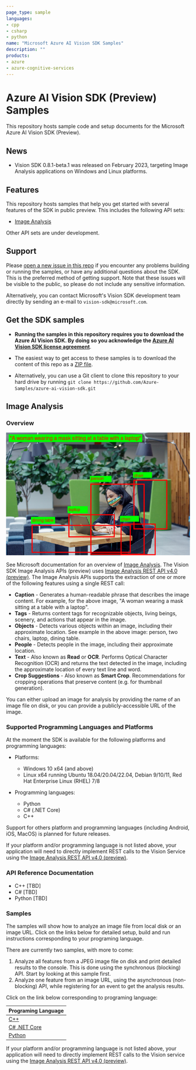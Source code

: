 ```yaml
---
page_type: sample
languages:
- cpp
- csharp
- python
name: "Microsoft Azure AI Vision SDK Samples"
description: ""
products:
- azure
- azure-cognitive-services
---
```


# Azure AI Vision SDK (Preview) Samples

This repository hosts sample code and setup documents for the Microsoft Azure AI Vision SDK (Preview).

## News

* Vision SDK 0.8.1-beta.1 was released on February 2023, targeting Image Analysis applications on Windows and Linux platforms.

<!-- [See release notes](https://github.com/Azure-Samples/azure-ai-vision-sdk/releases/tag/0.8.0-alpha.0.33370873) -->

## Features

This repository hosts samples that help you get started with several features of the SDK in public preview. This includes the following API sets:

* [Image Analysis](#image-analysis)

Other API sets are under development.

## Support

Please [open a new issue in this repo](https://github.com/Azure-Samples/azure-ai-vision-sdk/issues) if you encounter any problems building or running the samples, or have any additional questions about the SDK. This is the preferred method of getting support. Note that these issues will be visible to the public, so please do not include any sensitive information.

Alternatively, you can contact Microsoft's Vision SDK development team directly by sending an e-mail to  `vision-sdk@microsoft.com`.

## Get the SDK samples

* **Running the samples in this repository requires you to download the Azure AI Vision SDK. By doing so you acknowledge the [Azure AI Vision SDK license agreement](https://aka.ms/azai/vision/license)**.

* The easiest way to get access to these samples is to download the content of this repo as a [ZIP file](https://github.com/Azure-Samples/azure-ai-vision-sdk/archive/master.zip).

* Alternatively, you can use a Git client to clone this repository to your hard drive by running `git clone https://github.com/Azure-Samples/azure-ai-vision-sdk.git`

## Image Analysis

### Overview

![GitHub Logo](docs/image-analysis/image-analysis-results.png)

See Microsoft documentation for an overview of [Image Analysis](https://learn.microsoft.com/azure/cognitive-services/computer-vision/overview-image-analysis). The Vision SDK Image Analysis APIs (preview) uses [Image Analysis REST API v4.0 (preview)](docs/image-analysis/Image-Analysis-2023-02-01-preview-API-doc.md). The Image Analysis APIs supports the extraction of one or more of the following features using a single REST call:

* **Caption** - Generates a human-readable phrase that describes the image content. For example, for the above image, "A woman wearing a mask sitting at a table with a laptop".
* **Tags** - Returns content tags for recognizable objects, living beings, scenery, and actions that appear in the image.
* **Objects** - Detects various objects within an image, including their approximate location. See example in the above image: person, two chairs, laptop, dining table.
* **People** - Detects people in the image, including their approximate location.
* **Text** - Also known as **Read** or **OCR**. Performs Optical Character Recognition (OCR) and returns the text detected in the image, including the approximate location of every text line and word.
* **Crop Suggestions** - Also known as **Smart Crop**. Recommendations for cropping operations that preserve content (e.g. for thumbnail generation).

You can either upload an image for analysis by providing the name of an image file on disk, or you can provide a publicly-accessible URL of the image.

### Supported Programming Languages and Platforms

At the moment the SDK is available for the following platforms and programming languages:

* Platforms:
  * Windows 10 x64 (and above)
  * Linux x64 running Ubuntu 18.04/20.04/22.04, Debian 9/10/11, Red Hat Enterprise Linux (RHEL) 7/8

* Programming languages:
  * Python
  * C# (.NET Core)
  * C++

Support for others platform and programming languages (including Android, iOS, MacOS) is planned for future releases.

If your platform and/or programming language is not listed above, your application will need to directly implement REST calls to the Vision Service using the [Image Analysis REST API v4.0 (preview)](docs/image-analysis/Image-Analysis-2023-02-01-preview-API-doc.md).

### API Reference Documentation

* C++ [TBD]
* C# [TBD]
* Python [TBD]

### Samples

The samples will show how to analyze an image file from local disk or an image URL. Click on the links below for detailed setup, build and run instructions corresponding to your programing language.

There are currently two samples, with more to come:

1. Analyze all features from a JPEG image file on disk and print detailed results to the console. This is done using the synchronous (blocking) API. Start by looking at this sample first.
1. Analyze one feature from an image URL, using the asynchronous (non-blocking) API, while registering for an event to get the analysis results.

Click on the link below corresponding to programing language:

| Programing Language |
| -------- |
| [C++](samples/cpp/image-analysis) |
| [C# .NET Core](samples/csharp/image-analysis/dotnetcore) |
| [Python](samples/python/image-analysis) |

If your platform and/or programming language is not listed above, your application will need to directly implement REST calls to the Vision service using the [Image Analysis REST API v4.0 (preview)](docs/image-analysis/Image-Analysis-2023-02-01-preview-API-doc.md).